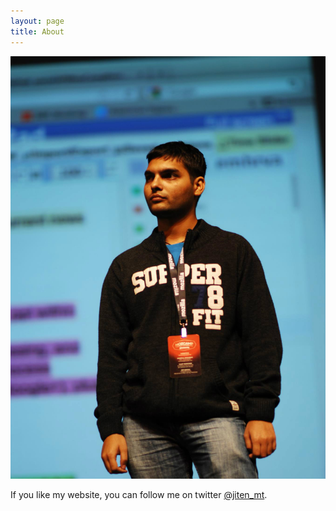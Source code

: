 ```yaml
---
layout: page
title: About
---
```


![Me at MozFest 2012 Singapore](/assets/737205_565156080164536_1925247615_o(1).jpg)

If you like my website, you can follow me on twitter [@jiten_mt](https://twitter.com/jiten_mt).
